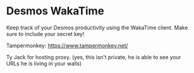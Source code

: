 # Desmos WakaTime
Keep track of your Desmos productivity using the WakaTime client. Make sure to include your secret key!

Tampermonkey: https://www.tampermonkey.net/

Ty Jack for hosting proxy. (yes, this isn't private, he is able to see your URLs he is living in your walls)
